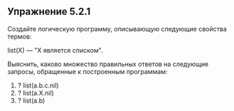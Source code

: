 ## Упражнение 5.2.1
Создайте логическую программу, описывающую следующие свойства термов:

list(X) — "X является списком".

Выяснить, каково множество правильных ответов на следующие запросы, обращенные к построенным программам:

1. ? list(a.b.c.nil)
2. ? list(a.X.nil)
3. ? list(a.b)
